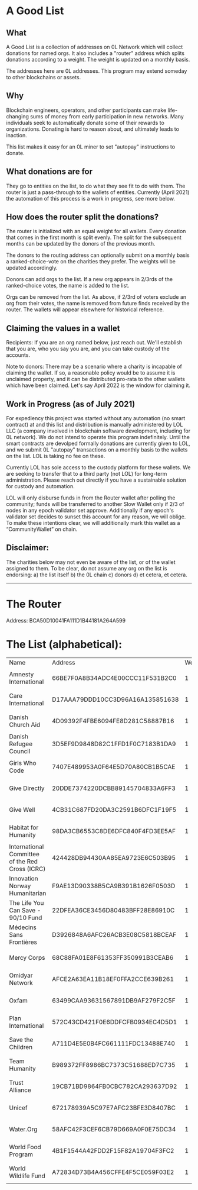 <h1>A Good List</h1>


<h2>What</h2>

A Good List is a collection of addresses on 0L Network which will collect donations for named orgs. It also includes a
"router" address which splits donations according to a weight. The weight is updated on a monthly basis.

The addresses here are 0L addresses. This program may extend someday to other blockchains or assets.

<h2>Why</h2>


Blockchain engineers, operators, and other participants can make life-changing sums of money from early participation in
new networks. Many individuals seek to automatically donate some of their rewards to organizations. Donating is hard to
reason about, and ultimately leads to inaction.

This list makes it easy for an 0L miner to set "autopay" instructions to donate.

<h2>What donations are for</h2>

They go to entities on the list, to do what they see fit to do with them. The router is just a pass-through to the
wallets of entities. Currently (April 2021) the automation of this process is a work in progress, see more below.

<h2>How does the router split the donations?</h2>

The router is initialized with an equal weight for all wallets. Every donation that comes in the first month is split
evenly. The split for the subsequent months can be updated by the donors of the previous month.

The donors to the routing address can optionally submit on a monthly basis a ranked-choice-vote on the charities they
prefer. The weights will be updated accordingly.

Donors can add orgs to the list. If a new org appears in 2/3rds of the ranked-choice votes, the name is added to the
list.

Orgs can be removed from the list. As above, if 2/3rd of voters exclude an org from their votes, the name is removed
from future finds received by the router. The wallets will appear elsewhere for historical reference.

<h2>Claiming the values in a wallet</h2>

Recipients: If you are an org named below, just reach out. We'll establish that you are, who you say you are, and you
can take custody of the accounts.

Note to donors: There may be a scenario where a charity is incapable of claiming the wallet. If so, a reasonable policy
would be to assume it is unclaimed property, and it can be distributed pro-rata to the other wallets which have been
claimed. Let's say April 2022 is the window for claiming it.

<h2>Work in Progress (as of July 2021)</h2>

For expediency this project was started without any automation (no smart contract) at and this list and distribution is
manually administered by LOL LLC (a company involved in blockchain software development, including for 0L network). We
do not intend to operate this program indefinitely. Until the smart contracts are devolped formally donations are
currently given to LOL, and we submit 0L "autopay" transactions on a monthly basis to the wallets on the list. LOL is
taking no fee on these.

Currently LOL has sole access to the custody platform for these wallets. We are seeking to transfer that to a third
party (not LOL) for long-term administration. Please reach out directly if you have a sustainable solution for custody
and automation.

LOL will only disburse funds in from the Router wallet after polling the community; funds will be transferred to another Slow Wallet only if 2/3 of nodes in any epoch validator set approve. Additionally if any epoch's validator set decides to sunset this account for any reason, we will oblige. To make these intentions clear, we will additionally mark this wallet as a “CommunityWallet” on chain.

<h2>Disclaimer: </h2>

The charities below may not even be aware of the list, or of the wallet assigned to them. To be clear, do not assume any
org on the list is endorsing: a) the list itself b) the 0L chain c) donors d) et cetera, et cetera.


---------

<h1>The Router </h1>

Address: BCA50D10041FA111D1B44181A264A599

<h1>The List (alphabetical):</h1>

<table>
  <tr>
    <td>Name
    </td>
    <td>Address
    </td>
    <td>Weight
    </td>
  </tr>

  <tr>
    <td>Amnesty International
    </td>
    <td>66BE7F0A8B34ADC4E00CCC11F531B2C0
    </td>
    <td>
      <p>1</p>
    </td>
  </tr>

  <tr>
    <td>Care International
    </td>
    <td>D17AAA79DDD10CC3D96A16A135851638
    </td>
    <td>
      <p>1</p>
    </td>
  </tr>

  <tr>
    <td>Danish Church Aid
    </td>
    <td>4D09392F4FBE6094FE8D281C58887B16
    </td>
    <td>
      <p>1</p>
    </td>
  </tr>

  <tr>
    <td>Danish Refugee Council
    </td>
    <td>3D5EF9D9848D82C1FFD1F0C7183B1DA9
    </td>
    <td>
      <p>1</p>
    </td>
  </tr>

  <tr>
    <td>Girls Who Code
    </td>
    <td>7407E489953A0F64E5D70A80CB1B5CAE
    </td>
    <td>
      <p>1</p>
    </td>
  </tr>

  <tr>
    <td>Give Directly
    </td>
    <td>20DDE7374220DCBB89145704833A6FF3
    </td>
    <td>
      <p>1</p>
    </td>
  </tr>

  <tr>
    <td>Give Well
    </td>
    <td>4CB31C687FD20DA3C2591B6DFC1F19F5
    </td>
    <td>
      <p>1</p>
    </td>
  </tr>

  <tr>
    <td>Habitat for Humanity
    </td>
    <td>98DA3CB6553C8DE6DFC840F4FD3EE5AF
    </td>
    <td>
      <p>1</p>
    </td>
  </tr>

  <tr>
    <td>International Committee of the Red Cross (ICRC)
    </td>
    <td>424428DB94430AA85EA9723E6C503B95
    </td>
    <td>
      <p>1</p>
    </td>
  </tr>

  <tr>
    <td>Innovation Norway Humanitarian
    </td>
    <td>F9AE13D90338B5CA9B391B1626F0503D
    </td>
    <td>
      <p>1</p>
    </td>
  </tr>

  <tr>
    <td>The Life You Can Save - 90/10 Fund
    </td>
    <td>22DFEA36CE3456D80483BFF28E86910C
    </td>
    <td>
      <p>1</p>
    </td>
  </tr>

  <tr>
    <td>Médecins Sans Frontières
    </td>
    <td>D3926848A6AFC26ACB3E08C5818BCEAF
    </td>
    <td>
      <p>1</p>
    </td>
  </tr>

  <tr>
    <td>Mercy Corps
    </td>
    <td>68C88FA01E8F61353FF350991B3CEAB6
    </td>
    <td>
      <p>1</p>
    </td>
  </tr>

  <tr>
    <td>Omidyar Network
    </td>
    <td>AFCE2A63EA11B18EF0FFA2CCE639B261
    </td>
    <td>
      <p>1</p>
    </td>
  </tr>

  <tr>
    <td>Oxfam
    </td>
    <td>63499CAA93631567891DB9AF279F2C5F
    </td>
    <td>
      <p>1</p>
    </td>
  </tr>

  <tr>
    <td>Plan International
    </td>
    <td>572C43CD421F0E6DDFCFB0934EC4D5D1
    </td>
    <td>
      <p>1</p>
    </td>
  </tr>

  <tr>
    <td>Save the Children
    </td>
    <td>A711D4E5E0B4FC661111FDC13488E740
    </td>
    <td>
      <p>1</p>
    </td>
  </tr>

  <tr>
    <td>Team Humanity
    </td>
    <td>B989372FF8986BC7373C51688ED7C735
    </td>
    <td>
      <p>1</p>
    </td>
  </tr>
  
   <tr>
    <td>Trust Alliance
    </td>
    <td>19CB71BD9864FB0CBC782CA293637D92
    </td>
    <td>
      <p>1</p>
    </td>
  </tr>

  <tr>
    <td>Unicef
    </td>
    <td>672178939A5C97E7AFC23BFE3D8407BC
    </td>
    <td>
      <p>1</p>
    </td>
  </tr>

  <tr>
    <td>Water.Org
    </td>
    <td>58AFC42F3CEF6CB79D669A0F0E75DC34
    </td>
    <td>
      <p>1</p>
    </td>
  </tr>

  <tr>
    <td>World Food Program
    </td>
    <td>4B1F1544A42FDD2F15F82A19704F3FC2
    </td>
    <td>
      <p>
        1</p>
    </td>
  </tr>

  <tr>
    <td>World Wildlife Fund
    </td>
    <td>A72834D73B4A456CFFE4F5CE059F03E2
    </td>
    <td>
      <p>1</p>
    </td>
  </tr>
</table>
